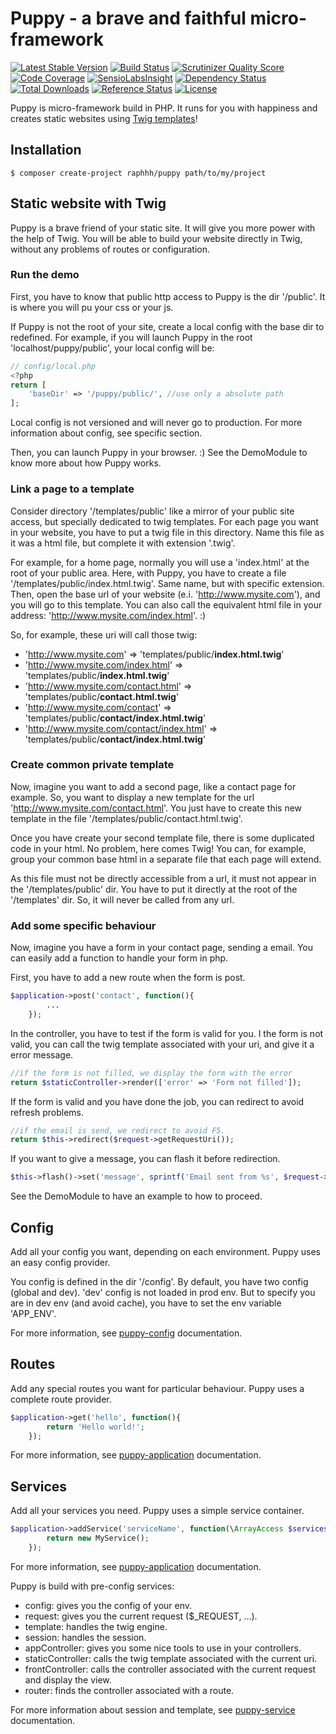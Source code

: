 # Puppy - a brave and faithful micro-framework

[![Latest Stable Version](https://poser.pugx.org/raphhh/puppy/v/stable.svg)](https://packagist.org/packages/raphhh/puppy)
[![Build Status](https://travis-ci.org/Raphhh/puppy.png)](https://travis-ci.org/Raphhh/puppy)
[![Scrutinizer Quality Score](https://scrutinizer-ci.com/g/Raphhh/puppy/badges/quality-score.png?b=master)](https://scrutinizer-ci.com/g/Raphhh/puppy/)
[![Code Coverage](https://scrutinizer-ci.com/g/Raphhh/puppy/badges/coverage.png?b=master)](https://scrutinizer-ci.com/g/Raphhh/puppy/)
[![SensioLabsInsight](https://insight.sensiolabs.com/projects/_/mini.png)](https://insight.sensiolabs.com/projects/_)
[![Dependency Status](https://www.versioneye.com/user/projects/54062eb9c4c187ff6100006f/badge.svg?style=flat)](https://www.versioneye.com/user/projects/54062eb9c4c187ff6100006f)
[![Total Downloads](https://poser.pugx.org/raphhh/puppy/downloads.svg)](https://packagist.org/packages/raphhh/puppy)
[![Reference Status](https://www.versioneye.com/php/raphhh:puppy/reference_badge.svg?style=flat)](https://www.versioneye.com/php/raphhh:puppy/references)
[![License](https://poser.pugx.org/raphhh/puppy/license.svg)](https://packagist.org/packages/raphhh/puppy)

Puppy is micro-framework build in PHP. 
It runs for you with happiness and creates static websites using [Twig templates](http://twig.sensiolabs.org/)!

## Installation

```
$ composer create-project raphhh/puppy path/to/my/project
```

## Static website with Twig

Puppy is a brave friend of your static site. It will give you more power with the help of Twig. You will be able to build your website directly in Twig, without any problems of routes or configuration.

### Run the demo

First, you have to know that public http access to Puppy is the dir '/public'. It is where you will pu your css or your js.

If Puppy is not the root of your site, create a local config with the base dir to redefined. For example, if you will launch Puppy in the root 'localhost/puppy/public', your local config will be:

```php
// config/local.php
<?php
return [
    'baseDir' => '/puppy/public/', //use only a absolute path
];
```

Local config is not versioned and will never go to production. For more information about config, see specific section. 

Then, you can launch Puppy in your browser. :) See the DemoModule to know more about how Puppy works.

### Link a page to a template

Consider directory '/templates/public' like a mirror of your public site access, but specially dedicated to twig templates. For each page you want in your website, you have to put a twig file in this directory. Name this file as it was a html file, but complete it with extension '.twig'.

For example, for a home page, normally you will use a 'index.html' at the root of your public area. Here, with Puppy, you have to create a file '/templates/public/index.html.twig'. Same name, but with specific extension. Then, open the base url of your website (e.i. 'http://www.mysite.com'), and you will go to this template. You can also call the equivalent html file in your address: 'http://www.mysite.com/index.html'. :)

So, for example, these uri will call those twig:

 - 'http://www.mysite.com' => 'templates/public/**index.html.twig**'
 - 'http://www.mysite.com/index.html' => 'templates/public/**index.html.twig**'
 - 'http://www.mysite.com/contact.html' => 'templates/public/**contact.html.twig**'
 - 'http://www.mysite.com/contact' => 'templates/public/**contact/index.html.twig**'
 - 'http://www.mysite.com/contact/index.html' => 'templates/public/**contact/index.html.twig**'
 
### Create common private template

Now, imagine you want to add a second page, like a contact page for example. So, you want to display a new template for the url 'http://www.mysite.com/contact.html'. You just have to create this new template in the file '/templates/public/contact.html.twig'.

Once you have create your second template file, there is some duplicated code in your html. No problem, here comes Twig! You can, for example, group your common base html in a separate file that each page will extend.

As this file must not be directly accessible from a url, it must not appear in the '/templates/public' dir. You have to put it directly at the root of the '/templates' dir. So, it will never be called from any url.

### Add some specific behaviour

Now, imagine you have a form in your contact page, sending a email. You can easily add a function to handle your form in php.

First, you have to add a new route when the form is post.

```php
$application->post('contact', function(){ 
        ...
    });
```

In the controller, you have to test if the form is valid for you. I the form is not valid, you can call the twig template associated with your uri, and give it a error message.

```php
//if the form is not filled, we display the form with the error
return $staticController->render(['error' => 'Form not filled']);
```

If the form is valid and you have done the job, you can redirect to avoid refresh problems.

```php
//if the email is send, we redirect to avoid F5.
return $this->redirect($request->getRequestUri());
```

If you want to give a message, you can flash it before redirection.

```php
$this->flash()->set('message', sprintf('Email sent from %s', $request->get('email')));
```

See the DemoModule to have an example to how to proceed.

## Config

Add all your config you want, depending on each environment. Puppy uses an easy config provider. 

You config is defined in the dir '/config'. By default, you have two config (global and dev). 'dev' config is not loaded in prod env. But to specify you are in dev env (and avoid cache), you have to set the env variable 'APP_ENV'.

For more information, see [puppy-config](https://github.com/Raphhh/puppy-config) documentation.

## Routes

Add any special routes you want for particular behaviour. Puppy uses a complete route provider. 

```php
$application->get('hello', function(){ 
        return 'Hello world!';
    });
```

For more information, see [puppy-application](https://github.com/Raphhh/puppy-application) documentation.

## Services

Add all your services you need. Puppy uses a simple service container.

```php
$application->addService('serviceName', function(\ArrayAccess $services){
        return new MyService();
    });
```

For more information, see [puppy-application](https://github.com/Raphhh/puppy-application) documentation.

Puppy is build with pre-config services:

 - config: gives you the config of your env.
 - request: gives you the current request ($_REQUEST, ...).
 - template: handles the twig engine.
 - session: handles the session.
 - appController: gives you some nice tools to use in your controllers.
 - staticController: calls the twig template associated with the current uri. 
 - frontController: calls the controller associated with the current request and display the view.
 - router: finds the controller associated with a route.

For more information about session and template, see [puppy-service](https://github.com/Raphhh/puppy-service) documentation.

